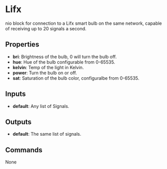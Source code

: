 Lifx
====
nio block for connection to a Lifx smart bulb on the same network, capable of receiving up to 20 signals a second.

Properties
----------
- **bri**: Brightness of the bulb, 0 will turn the bulb off.
- **hue**: Hue of the bulb configurable from 0-65535.
- **kelvin**: Temp of the light in Kelvin.
- **power**: Turn the bulb on or off.
- **sat**: Saturation of the bulb color, configuralbe from 0-65535.

Inputs
------
- **default**: Any list of Signals.

Outputs
-------
- **default**: The same list of signals.

Commands
--------
None

